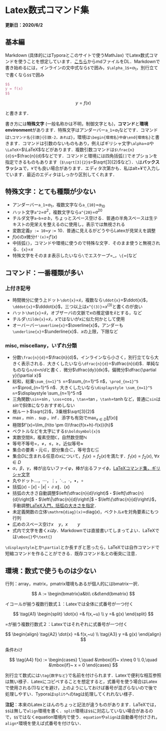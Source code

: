 # Latex数式コマンド集

**更新日：2020/6/2**

## 基本編

Markdown (具体的にはTyporaとこのサイトで使うMathJax) でLatex数式コマンドを使うことを想定しています．[こちら](./md/tips/latexMath.md)からmdファイルをDL．Markdownで書き始めるには，インラインの文中式なら`$`で囲み，`$\alpha_1$`=$\alpha_1$，別行立てで書くなら`$$`で囲み

```latex
$$
y = f(x)
$$
```

$$
y = f(x)
$$

と書きます．

書き方には**特殊文字** (一般名称かは不明，制御文字とも)，**コマンド**と**環境environment**があります．特殊文字はアンダーバー`a_1`=$a_1$などです．コマンドは`\コマンド名{引数}{引数-2，あれば}`，環境は`\begin{環境名}中身\end{環境名}`と書きます．コマンドは引数のないものもあり，例えばギリシャ文字`\alpha`=$\alpha$や`\LaTeX`=$\LaTeX$などがあります．複数引数コマンドは`$\frac{n}{d}$`=$\frac{n}{d}$などです．コマンドと環境には四角括弧`[]`でオプションを指定できるものもあります（`$\sqrt[3]{2}$`=$\sqrt[3]{2}$など）．`\`は**バックスラッシュ**で，`¥`でも良い場合があります．エディタ次第かも．私はalt+¥で入力しています．最近のエディタはしっかり区別してくれます．

## 特殊文字：とても種類が少ない

- アンダーバー`a_1`=$a_1$，複数文字なら`a_{10}`=$a_{10}$
- ハット文字`a^2`=$a^2$，複数文字なら`a^{20}`=$a^{20}$
- チルダ文字`a~b`=$a~b$，ちょっとスペース空ける．普通の半角スペースは生テキストの見栄えを整えるのに使用し，表示では無視される
- 変数定義`y := 10`=$y := 10$．普通に見えるがどうやらLatexが見栄えを調整
- $f(x)$の$x$微分`f'(x)`=$f'(x)$
- 中括弧`{}`，コマンドや環境に使うので特殊な文字．そのまま使うと無視される．`{x}`=${x}$
- 特殊文字をそのまま表示したいなら`\`でエスケープ=$\_$，`\{`=$\{$など

## コマンド：一番種類が多い

### 上付き記号

- 時間微分に使う上ドット`\dot{x}`=$\dot{x}$，複数なら`\ddot{x}`=$\ddot{x}$，`\dddot{x}`=$\dddot{x}$，三つ以上は`x^{(3)}`=$x^{(3)}$と書くのが良い
- ハット`\hat{x}`=$\hat{x}$，オブザーバの文脈で$x$の推定値を$\hat{x}$とする，など
- チルダ`\tilde{x}`=$\tilde{x}$，$x$ではないが$x$に似た何かとして使用
- オーバーバー`\overline{x}`=$\overline{x}$，アンダーも`\underline{x}`=$\underline{x}$．$x$の上限，下限など

### misc, miscellany，いずれ分類

- 分数`\frac{n}{d}`=$\frac{n}{d}$，インラインなら小さく，別行立てなら大きく表示される．大きくしたいなら`\dfrac{n}{d}`=$\dfrac{n}{d}$．単純なものなら`n/d`=$n/d$と書く．微分$\dfrac{dy}{dx}$，偏微分$\dfrac{\partial y}{\partial x}$
- 総和，総乗`\sum_{n=1}^5 n`=$\sum_{n=1}^5 n$，`\prod_{n=1}^5 n`=$\prod_{n=1}^5 n$．大きくしたいなら`\displaystyle \sum_{n=1}^5 n`=$\displaystyle \sum_{n=1}^5 n$
- 三角関数`\sin`=$\sin$，`\cos`=$\cos$，`\tan`=$\tan$，`\tanh`=$\tanh$など，普通に`sin`は$sin$で斜体になりおすすめしない
- 根ルート$\sqrt{2}$，3乗根$\sqrt[3]{2}$
- $\max$，$\min$．$\sup$，$\inf$．添字も有効で$\displaystyle \max_{x \in D}\|f(x)\|$
- 極限$f'(x)=\lim_{h\to \pm 0}\frac{f(x+h)-f(x)}{h}$
- ベクトルなどを太字にする`$\boldsymbol{x}$`
- 実数空間$\mathbb{R}$，複素空間$\mathbb{C}$，自然数空間$\mathbb{N}$
- 等号不等号$=$，$\neq$，$\leq$，$\geq$，近似等号$\approx$
- 集合の要素・元$\in$，部分集合$\subset$，等号含む$\subseteq$
- 集合$D$に含まれる任意の$x$について，$f_1(x)=f_2(x)$を満たす．$f_1(x)=f_2(x),~\forall x\in D$
- $\alpha$，$\beta$，$\gamma$，棒が出ないファイ$\varphi$，棒が出るファイ$\phi$，[LaTeXコマンド集，ギリシャ文字](http://www.latex-cmd.com/special/greek.html)
- 丸やドット$\dots$，$\cdots$，$\vdots$，$\ddots$，$\cdot$，$\bullet$，$\circ$
- 括弧$(x)$・$[x]$・$|x|$・$\| x\|$．$\{ x\}$
- 括弧の大きさ自動調整$\left(\dfrac{n}{d}\right)$・$\left[\dfrac{n}{d}\right]$・$\left\|\dfrac{n}{d}\right\|$・$\left\{\dfrac{n}{d}\right\}$，手動調整[LaTeX入門，括弧の大きさを指定](https://medemanabu.net/latex/bracket/)．
- 未定義関数の立体`\mathrm{diag}(x)`=$\mathrm{diag}(x)$，ベクトル$x$を対角要素にもつ行列
- 広めのスペース空け$x\quad y$，$x\qquad y$
- 式内で文字を書く$xはy$．Markdownでは直接書いてしまってよい．LaTeXでは`\mbox{}`や`\text{}`

`\displaystyle`とか`\partial`とか長すぎと思ったら，LaTeXでは自作コマンドで短縮コマンドを作ることができる．既存コマンド名との衝突に注意．

## 環境：数式で使うものは少ない

行列：array，matrix，pmatrix環境もあるが個人的にはbmatrix一択．

$$
A := \begin{bmatrix}a&b\\ c&d\end{bmatrix}
$$

イコールが揃う複数行数式１：Latexでは全体に式番号が一つ付く

$$
\tag{A1} \begin{split}
\dot{x} =& f(x,~u) \\
y =& g(x)
\end{split}
$$

=が揃う複数行数式２：Latexではそれぞれに式番号が一つ付く

$$
\begin{align}
\tag{A2} \dot{x} =& f(x,~u) \\
\tag{A3} y =& g(x)
\end{align}
$$

条件わけ

$$
\tag{A4} f(x) :=
\begin{cases}
1,\quad &\mbox{if}~ x\neq 0 \\
0,\quad &\mbox{if}~ x = 0
\end{cases}
$$

別行立て数式には`\tag{数字など}`で名前を付けられます．Latexで便利な相互参照は無い様子．Latexにコピペすることを想定すると，式番号を使う場合はLatexで使用される(1)などを避け，上のようにしておけば番号が混ざらないので後で処理しやすい．Typoraは`split`へのtagは処理してくれれない様子．

**注記**：本来のLatexとほんのちょっと記法が違うものがあります．LaTeXでは，`$$`は無しで`align`環境を書く．`split`環境は`$$`に対応していない場合があるので，`$$`ではなくequation環境内で使う．`equation`や`align`は自動番号付けされ，`align*`環境を使えば式番号を付けない．